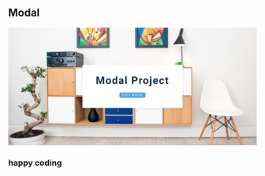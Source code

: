 ## Modal    
                 
    
![alt text](<Screenshot 2024-02-17 221216.png>)      

                 
            
### happy coding